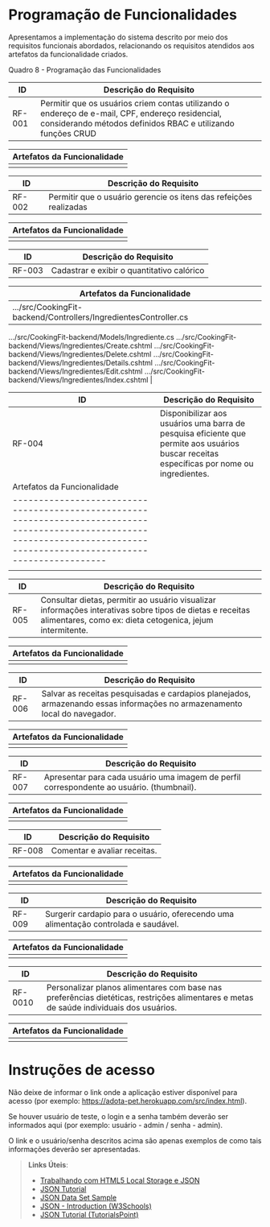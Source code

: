 # Programação de Funcionalidades

Apresentamos a implementação do sistema descrito por meio dos requisitos funcionais abordados, relacionando os requisitos atendidos aos artefatos da funcionalidade criados.

Quadro 8 - Programação das Funcionalidades

|ID     | Descrição do Requisito                                                                                                                                               |  
|-------|----------------------------------------------------------------------------------------------------------------------------------------------------------------------|
|RF-001 | Permitir que os usuários criem contas utilizando o endereço de e-mail, CPF, endereço residencial, considerando métodos definidos RBAC e utilizando funções CRUD      |

| Artefatos da Funcionalidade                                                                                                                                                  |
|------------------------------------------------------------------------------------------------------------------------------------------------------------------------------|
|                                                                                                                                                                              |


|ID     | Descrição do Requisito                                                                                                                                               | 
|-------|----------------------------------------------------------------------------------------------------------------------------------------------------------------------|
|RF-002 | Permitir que o usuário gerencie os itens das refeições realizadas                                                                                                    |

| Artefatos da Funcionalidade                                                                                                                                                  |
|------------------------------------------------------------------------------------------------------------------------------------------------------------------------------|
|                                                                                                                                                                              |


|ID     | Descrição do Requisito                                                                                                                                               |   
|-------|----------------------------------------------------------------------------------------------------------------------------------------------------------------------|
|RF-003 | Cadastrar e exibir o quantitativo calórico                                                                                                                           |

| Artefatos da Funcionalidade                                                                                                                                                  |
|------------------------------------------------------------------------------------------------------------------------------------------------------------------------------|
|.../src/CookingFit-backend/Controllers/IngredientesController.cs           
.../src/CookingFit-backend/Models/Ingrediente.cs 
.../src/CookingFit-backend/Views/Ingredientes/Create.cshtml 
.../src/CookingFit-backend/Views/Ingredientes/Delete.cshtml 
.../src/CookingFit-backend/Views/Ingredientes/Details.cshtml 
.../src/CookingFit-backend/Views/Ingredientes/Edit.cshtml 
.../src/CookingFit-backend/Views/Ingredientes/Index.cshtml                                                                                                                     |


|ID     | Descrição do Requisito                                                                                                                                               | 
|-------|----------------------------------------------------------------------------------------------------------------------------------------------------------------------|
|RF-004| Disponibilizar aos usuários uma barra de pesquisa eficiente que permite aos usuários buscar receitas específicas por nome ou ingredientes.                            |
| Artefatos da Funcionalidade                                                                                                                                                  |
|------------------------------------------------------------------------------------------------------------------------------------------------------------------------------|
|                                                                                                                                                                              |


|ID     | Descrição do Requisito                                                                                                                                               |
|-------|----------------------------------------------------------------------------------------------------------------------------------------------------------------------|
|RF-005| Consultar dietas, permitir ao usuário visualizar informações interativas sobre tipos de dietas e receitas alimentares, como ex: dieta cetogenica, jejum intermitente. |

| Artefatos da Funcionalidade                                                                                                                                                  |
|------------------------------------------------------------------------------------------------------------------------------------------------------------------------------|
|                                                                                                                                                                              |


|ID     | Descrição do Requisito                                                                                                                                               |
|-------|----------------------------------------------------------------------------------------------------------------------------------------------------------------------|
|RF-006| Salvar as receitas pesquisadas e cardapios planejados, armazenando essas informações no armazenamento local do navegador.                                             |

| Artefatos da Funcionalidade                                                                                                                                                  |
|------------------------------------------------------------------------------------------------------------------------------------------------------------------------------|
|                                                                                                                                                                              |


|ID     | Descrição do Requisito                                                                                                                                               | 
|-------|----------------------------------------------------------------------------------------------------------------------------------------------------------------------|
|RF-007| Apresentar para cada usuário uma imagem de perfil correspondente ao usuário.  (thumbnail).                                                                            |

| Artefatos da Funcionalidade                                                                                                                                                  |
|------------------------------------------------------------------------------------------------------------------------------------------------------------------------------|
|                                                                                                                                                                              |


|ID     | Descrição do Requisito                                                                                                                                               |
|-------|----------------------------------------------------------------------------------------------------------------------------------------------------------------------|
|RF-008| Comentar e avaliar receitas.                                                                                                                                          |

| Artefatos da Funcionalidade                                                                                                                                                  |
|------------------------------------------------------------------------------------------------------------------------------------------------------------------------------|
|                                                                                                                                                                              |


|ID     | Descrição do Requisito                                                                                                                                               |
|-------|----------------------------------------------------------------------------------------------------------------------------------------------------------------------|
|RF-009| Surgerir cardapio para o usuário, oferecendo uma alimentação controlada e saudável.                                                                                   |

| Artefatos da Funcionalidade                                                                                                                                                  |
|------------------------------------------------------------------------------------------------------------------------------------------------------------------------------|
|                                                                                                                                                                              |


|ID     | Descrição do Requisito                                                                                                                                               |
|-------|----------------------------------------------------------------------------------------------------------------------------------------------------------------------|
|RF-0010| Personalizar planos alimentares com base nas preferências dietéticas, restrições alimentares e metas de saúde individuais dos usuários.                              |

| Artefatos da Funcionalidade                                                                                                                                                  |
|------------------------------------------------------------------------------------------------------------------------------------------------------------------------------|
|                                                                                                                                                                              |
  

# Instruções de acesso

Não deixe de informar o link onde a aplicação estiver disponível para acesso (por exemplo: https://adota-pet.herokuapp.com/src/index.html).

Se houver usuário de teste, o login e a senha também deverão ser informados aqui (por exemplo: usuário - admin / senha - admin).

O link e o usuário/senha descritos acima são apenas exemplos de como tais informações deverão ser apresentadas.

> **Links Úteis**:
>
> - [Trabalhando com HTML5 Local Storage e JSON](https://www.devmedia.com.br/trabalhando-com-html5-local-storage-e-json/29045)
> - [JSON Tutorial](https://www.w3resource.com/JSON)
> - [JSON Data Set Sample](https://opensource.adobe.com/Spry/samples/data_region/JSONDataSetSample.html)
> - [JSON - Introduction (W3Schools)](https://www.w3schools.com/js/js_json_intro.asp)
> - [JSON Tutorial (TutorialsPoint)](https://www.tutorialspoint.com/json/index.htm)
